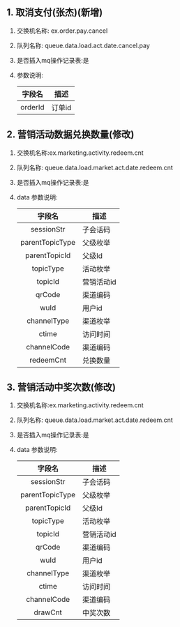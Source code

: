 ## 1. 取消支付(张杰)(新增)

1. 交换机名称: ex.order.pay.cancel

2. 队列名称:  queue.data.load.act.date.cancel.pay

3. 是否插入mq操作记录表:是

4. 参数说明:

   | 字段名  | 描述   |
   | :-----: | ------ |
   | orderId | 订单id |

## 2. 营销活动数据兑换数量(修改)

1. 交换机名称:ex.marketing.activity.redeem.cnt

2. 队列名称:   queue.data.load.market.act.date.redeem.cnt

3. 是否插入mq操作记录表:是

4. data 参数说明:

   |     字段名      | 描述       |
   | :-------------: | ---------- |
   |   sessionStr    | 子会话码   |
   | parentTopicType | 父级枚举   |
   |  parentTopicId  | 父级Id     |
   |    topicType    | 活动枚举   |
   |     topicId     | 营销活动id |
   |     qrCode      | 渠道编码   |
   |      wuId       | 用户id     |
   |   channelType   | 渠道枚举   |
   |      ctime      | 访问时间   |
   |   channelCode   | 渠道编码   |
   |    redeemCnt    | 兑换数量   |

## 3. 营销活动中奖次数(修改)

1. 交换机名称:ex.marketing.activity.redeem.cnt

2. 队列名称:   queue.data.load.market.act.date.redeem.cnt

3. 是否插入mq操作记录表:是

4. data 参数说明:

   |     字段名      | 描述       |
   | :-------------: | ---------- |
   |   sessionStr    | 子会话码   |
   | parentTopicType | 父级枚举   |
   |  parentTopicId  | 父级Id     |
   |    topicType    | 活动枚举   |
   |     topicId     | 营销活动id |
   |     qrCode      | 渠道编码   |
   |      wuId       | 用户id     |
   |   channelType   | 渠道枚举   |
   |      ctime      | 访问时间   |
   |   channelCode   | 渠道编码   |
   |     drawCnt     | 中奖次数   |